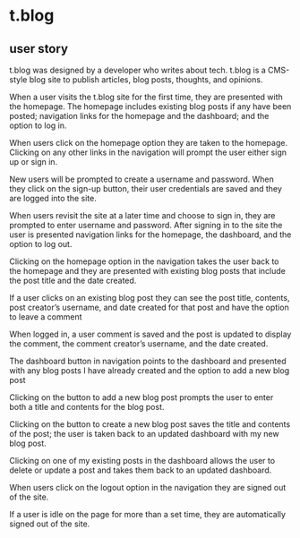 # t.blog

## user story

t.blog was designed by a developer who writes about tech. t.blog is a CMS-style blog site to publish articles, blog posts, thoughts, and opinions.

When a user visits the t.blog site for the first time, they are presented with the homepage. The homepage includes existing blog posts if any have been posted; navigation links for the homepage and the dashboard; and the option to log in.

When users click on the homepage option they are taken to the homepage. Clicking on any other links in the navigation will prompt the user either sign up or sign in.

New users will be prompted to create a username and password. When they click on the sign-up button, their user credentials are saved and they are logged into the site.

When users revisit the site at a later time and choose to sign in, they are prompted to enter username and password. After signing in to the site the user is presented navigation links for the homepage, the dashboard, and the option to log out.

Clicking on the homepage option in the navigation takes the user back to the homepage and they are presented with existing blog posts that include the post title and the date created.

If a user clicks on an existing blog post they can see the post title, contents, post creator’s username, and date created for that post and have the option to leave a comment

When logged in, a user comment is saved and the post is updated to display the comment, the comment creator’s username, and the date created.

The dashboard button in navigation points to the dashboard and presented with any blog posts I have already created and the option to add a new blog post

Clicking on the button to add a new blog post prompts the user to enter both a title and contents for the blog post.

Clicking on the button to create a new blog post saves the title and contents of the post; the user is taken back to an updated dashboard with my new blog post.

Clicking on one of my existing posts in the dashboard allows the user to delete or update a post and takes them back to an updated dashboard.

When users click on the logout option in the navigation they are signed out of the site.

If a user is idle on the page for more than a set time, they are automatically signed out of the site.
